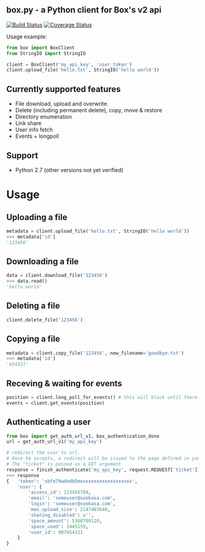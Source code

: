 box.py - a Python client for Box's v2 api
-----------------------------------------

[![Build Status](https://secure.travis-ci.org/sookasa/box.py.png?branch=master)](http://travis-ci.org/sookasa/box.py) [![Coverage Status](https://coveralls.io/repos/sookasa/box.py/badge.png)](https://coveralls.io/r/sookasa/box.py)


Usage example:
```python
from box import BoxClient
from StringIO import StringIO

client = BoxClient('my_api_key', 'user_token')
client.upload_file('hello.txt', StringIO('hello world'))
```


Currently supported features
----------------------------
- File download, upload and overwrite.
- Delete (including permanent delete), copy, move & restore
- Directory enumeration
- Link share
- User info fetch
- Events + longpoll


Support
-------
- Python 2.7 (other versions not yet verified)


Usage
=====

Uploading a file
----------------
```python
metadata = client.upload_file('hello.txt', StringIO('hello world'))
>>> metadata['id']
'123456'
```

Downloading a file
------------------
```python
data = client.download_file('123456')
>>> data.read()
'hello world'
```

Deleting a file
----------------
```python
client.delete_file('123456')
```


Copying a file
--------------
```python
metadata = client.copy_file('123456', new_filename='goodbye.txt')
>>> metadata['id']
'654321'
```


Receving & waiting for events
------------------
```python
position = client.long_poll_for_events() # this will block until there are new events
events = client.get_events(position)
```

Authenticating a user
---------------------
```python
from box import get_auth_url_v1, box_authentication_done
url = get_auth_url_v1('my_api_key')

# redirect the user to url.
# Once he accepts, a redirect will be issued to the page defined in your developer settings.
# The "ticket" is passed as a GET argument
response = finish_authenticate('my_api_key', request.REQUEST['ticket'])
>>> response
{   'token': 'xbfe79wdedb5mxxxxxxxxxxxxxxxxxxx',
    'user': {
        'access_id': 123456789,
        'email': 'someuser@sookasa.com',
        'login': 'someuser@sookasa.com',
        'max_upload_size': 2147483648,
        'sharing_disabled': u'',
        'space_amount': 5368709120,
        'space_used': 2445159,
        'user_id': 987654321
    }
}
```
